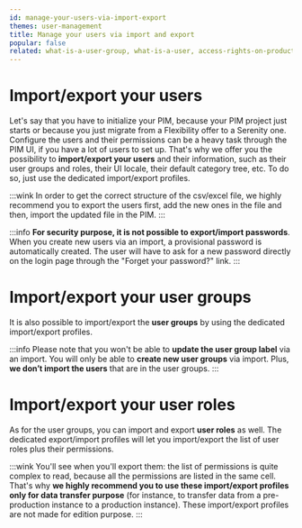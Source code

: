 ```yaml
---
id: manage-your-users-via-import-export
themes: user-management
title: Manage your users via import and export
popular: false
related: what-is-a-user-group, what-is-a-user, access-rights-on-products, access-rights-on-assets, access-rights-on-imports-exports
---
```


# Import/export your users

Let's say that you have to initialize your PIM, because your PIM project just starts or because you just migrate from a Flexibility offer to a Serenity one. Configure the users and their permissions can be a heavy task through the PIM UI, if you have a lot of users to set up. That's why we offer you the possibility to **import/export your users** and their information, such as their user groups and roles, their UI locale, their default category tree, etc.
To do so, just use the dedicated import/export profiles.

:::wink
In order to get the correct structure of the csv/excel file, we highly recommend you to export the users first, add the new ones in the file and then, import the updated file in the PIM.
:::

:::info
**For security purpose, it is not possible to export/import passwords**. When you create new users via an import, a provisional password is automatically created. The user will have to ask for a new password directly on the login page through the "Forget your password?" link.
:::

# Import/export your user groups

It is also possible to import/export the **user groups** by using the dedicated import/export profiles.

:::info
Please note that you won't be able to **update the user group label** via an import. You will only be able to **create new user groups** via import. Plus, **we don’t import the users** that are in the user groups.
:::

# Import/export your user roles

As for the user groups, you can import and export **user roles** as well. The dedicated export/import profiles will let you import/export the list of user roles plus their permissions.

:::wink
You'll see when you'll export them: the list of permissions is quite complex to read, because all the permissions are listed in the same cell. That's why **we highly recommend you to use these import/export profiles only for data transfer purpose** (for instance, to transfer data from a pre-production instance to a production instance). These import/export profiles are not made for edition purpose.
:::
